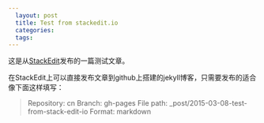 ```yaml
---
  layout: post
  title: Test from stackedit.io
  categories:
  tags:
---
```

  
这是从[StackEdit](https://stackedit.io/)发布的一篇测试文章。

在StackEdit上可以直接发布文章到github上搭建的jekyll博客，只需要发布的适合像下面这样填写：

>Repository: cn
Branch: gh-pages
File path: _post/2015-03-08-test-from-stack-edit-io
Format: markdown



